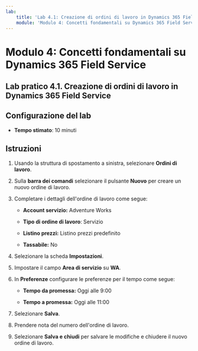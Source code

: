 ```yaml
---
lab:
    title: 'Lab 4.1: Creazione di ordini di lavoro in Dynamics 365 Field Service'
    module: 'Modulo 4: Concetti fondamentali su Dynamics 365 Field Service'
---
```


Modulo 4: Concetti fondamentali su Dynamics 365 Field Service
========================

## Lab pratico 4.1. Creazione di ordini di lavoro in Dynamics 365 Field Service

## Configurazione del lab

  - **Tempo stimato**: 10 minuti

## Istruzioni

1. Usando la struttura di spostamento a sinistra, selezionare **Ordini di lavoro**.

2. Sulla **barra dei comandi** selezionare il pulsante **Nuovo** per creare un nuovo ordine di lavoro.

3. Completare i dettagli dell'ordine di lavoro come segue:

	- **Account servizio:** Adventure Works

	- **Tipo di ordine di lavoro**: Servizio

	- **Listino prezzi:** Listino prezzi predefinito

	- **Tassabile:** No

4. Selezionare la scheda **Impostazioni**.

5. Impostare il campo **Area di servizio** su **WA**.

6. In **Preferenze** configurare le preferenze per il tempo come segue:

	- **Tempo da promessa:** Oggi alle 9:00

	- **Tempo a promessa:** Oggi alle 11:00

7. Selezionare **Salva**.

8. Prendere nota del numero dell'ordine di lavoro. 

9. Selezionare **Salva e chiudi** per salvare le modifiche e chiudere il nuovo ordine di lavoro.
